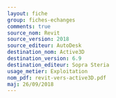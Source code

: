 ```yaml
---
layout: fiche
group: fiches-echanges
comments: true
source_nom: Revit
source_version: 2018
source_editeur: AutoDesk
destination_nom: Active3D
destination_version: 6.9
destination_editeur: Sopra Steria
usage_metier: Exploitation
nom_pdf: revit-vers-active3D.pdf
maj: 26/09/2018
---
```

